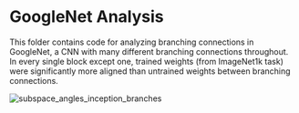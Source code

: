 # GoogleNet Analysis

This folder contains code for analyzing branching connections in GoogleNet, a CNN with many different branching connections throughout. In every single block except one, trained weights (from ImageNet1k task) were significantly more aligned than untrained weights between branching connections. 

![subspace_angles_inception_branches](https://github.com/user-attachments/assets/16d04e44-ee14-4412-8508-1fc2fa1e4837)
